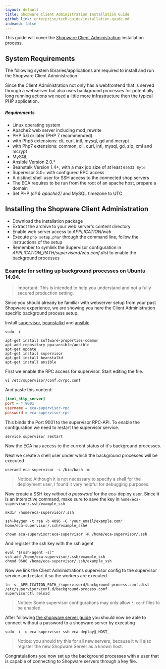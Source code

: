 ```yaml
---
layout: default
title: Shopware Client Administration Installation Guide
github_link: enterprise/tech-guide/installation-guide.md
indexed: false
---
```


This guide will cover the [Shopware Client Administration](https://account.shopware.com/#/enterprise) installation process.

<div class="toc-list"></div>

## System Requirements

The following system libraries/applications are required to install and run the Shopware Client Administration.

Since the Client Administration not only has a webfrontend that is served through a webserver but also uses background processes for potentially long running actions we need a little more infrastructure then the typical PHP application.

##### Requirements

- Linux operating system
- Apache2 web server including mod_rewrite
- PHP 5.6 or later (PHP 7 recommended).
- with Php5 extensions: cli, curl, intl, mysql, gd and mcrypt
- with Php7 extensions: common, cli, curl, intl, mysql, gd, zip, xml and mcrypt
- MySQL
- Ansible Version 2.0.*
- Beanstalk Version 1.4+, with a max job size of at least `65533 Byte`
- Supervisor 3.0+ with configured RPC access
- A distinct shell user for SSH access to the connected shop servers
- The ECA requires to be run from the root of an apache host, prepare a domain
- Set PHP *(cli & apache2)* and MySQL timezone to UTC

## Installing the Shopware Client Administration

- Download the installation package
- Extract the archive to your web server's content directory
- Enable web server access to *_APPLICATION_/web*
- Execute `php setup.phar` through the command line, follow the instructions of the setup
- Remember to symlink the Supervisor configuration in *_APPLICATION_PATH_/supervisord/eca.conf.dist* to enable the background processes

### Example for setting up background processes on Ubuntu 14.04.

> Important: This is intended to help you understand and not a fully secured production setting.

Since you should already be familiar with webserver setup from your past Shopware experience, we are showing you here the Client Administration specific background process setup.

Install [supervisor](http://supervisord.org/installing.html#installing-to-a-system-with-internet-access), [beanstalkd](https://www.vultr.com/docs/setup-beanstalkd-and-beanstalk-console-on-ubuntu-14) and [ansible](http://docs.ansible.com/ansible/intro_installation.html#latest-releases-via-apt-ubuntu)

````shell
sudo -i

apt-get install software-properties-common
apt-add-repository ppa:ansible/ansible
apt-get update
apt-get install supervisor
apt-get install beanstalkd
apt-get install ansible
````

First we enable the RPC access for supervisor. Start editing the file.

````shell
vi /etc/supervisor/conf.d/rpc.conf
````

And paste this content:

````ini
[inet_http_server]
port = *:9001
username = eca-supervisor-rpc
password = eca-supervisor-rpc
````

This binds the Port 9001 to the supervisor RPC-API. To enable the configuration we need to restart the supervisor service.

````shell
service supervisor restart
````

Now the ECA has access to the current status of it's background processes.

Next we create a shell user under which the background processes will be executed

````shell
useradd eca-supervisor -s /bin/bash -m
````
> Notice: Although it is not necessary to specify a shell for the deployment user, I found it very helpful for debugging purposes.

Now create a SSH key *without a password* for the eca-deploy user. Since it is an interactive command, make sure to save the key in `home/eca-supervisor/.ssh/example_ssh`

````shell
mkdir /home/eca-supervisor/.ssh

ssh-keygen -t rsa -b 4096 -C "your_email@example.com"
home/eca-supervisor/.ssh/example_ssh#

chown eca-supervisor:eca-supervisor -R /home/eca-supervisor/.ssh
````

And register the ssh key with the ssh agent

````shell
eval "$(ssh-agent -s)"
ssh-add /home/eca-supervisor/.ssh/example_ssh
chmod 0600 /home/eca-supervisor/.ssh/example_ssh
````

Now we link the Client Administrations supervisor config to the supervisor service and restart it so the workers are executed.

```shell
ln -s _APPLICATION_PATH_/supervisord/background-process.conf.dist /etc/supervisor/conf.d/background-process.conf
supervisorctl reload
```
> Notice: Some supervisor configurations may only allow `*.conf` files to be enabled.

After following [the shopware server guide](/enterprise/tech-guide/shopware-server-configuration-guide) you should now be able to connect without a password to a shopware server by executing

````
sudo -i -u eca-supervisor ssh eca-deploy@_HOST_
````
> Notice: you should try this for all new servers, because it will also register the new Shopware Server as a known host.

Congratulations you now set up the background processes with a user that is capable of connecting to Shopware servers through a key file. 